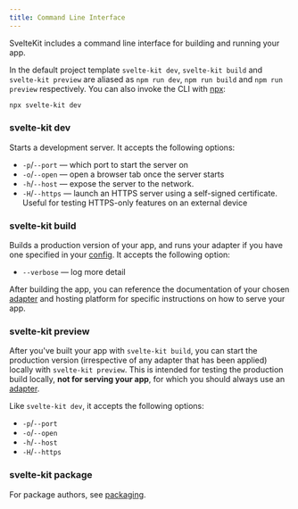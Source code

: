 ```yaml
---
title: Command Line Interface
---
```


SvelteKit includes a command line interface for building and running your app.

In the default project template `svelte-kit dev`, `svelte-kit build` and `svelte-kit preview` are aliased as `npm run dev`, `npm run build` and `npm run preview` respectively. You can also invoke the CLI with [npx](https://www.npmjs.com/package/npx):

```bash
npx svelte-kit dev
```

### svelte-kit dev

Starts a development server. It accepts the following options:

- `-p`/`--port` — which port to start the server on
- `-o`/`--open` — open a browser tab once the server starts
- `-h`/`--host` — expose the server to the network.
- `-H`/`--https` — launch an HTTPS server using a self-signed certificate. Useful for testing HTTPS-only features on an external device

### svelte-kit build

Builds a production version of your app, and runs your adapter if you have one specified in your [config](#configuration). It accepts the following option:

- `--verbose` — log more detail

After building the app, you can reference the documentation of your chosen [adapter](#adapters) and hosting platform for specific instructions on how to serve your app.

### svelte-kit preview

After you've built your app with `svelte-kit build`, you can start the production version (irrespective of any adapter that has been applied) locally with `svelte-kit preview`. This is intended for testing the production build locally, **not for serving your app**, for which you should always use an [adapter](#adapters).

Like `svelte-kit dev`, it accepts the following options:

- `-p`/`--port`
- `-o`/`--open`
- `-h`/`--host`
- `-H`/`--https`

### svelte-kit package

For package authors, see [packaging](#packaging).

